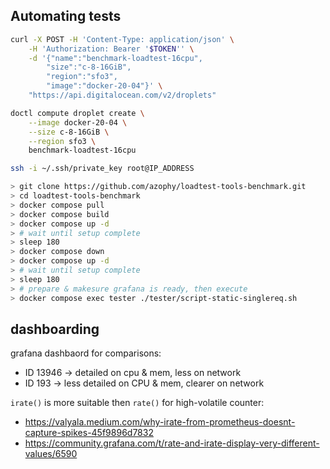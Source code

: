 ## Automating tests

```sh
curl -X POST -H 'Content-Type: application/json' \
    -H 'Authorization: Bearer '$TOKEN'' \
    -d '{"name":"benchmark-loadtest-16cpu",
        "size":"c-8-16GiB",
        "region":"sfo3",
        "image":"docker-20-04"}' \
    "https://api.digitalocean.com/v2/droplets"

doctl compute droplet create \
    --image docker-20-04 \
    --size c-8-16GiB \
    --region sfo3 \
    benchmark-loadtest-16cpu

ssh -i ~/.ssh/private_key root@IP_ADDRESS

> git clone https://github.com/azophy/loadtest-tools-benchmark.git
> cd loadtest-tools-benchmark
> docker compose pull
> docker compose build
> docker compose up -d
> # wait until setup complete
> sleep 180
> docker compose down
> docker compose up -d
> # wait until setup complete
> sleep 180
> # prepare & makesure grafana is ready, then execute
> docker compose exec tester ./tester/script-static-singlereq.sh
```

## dashboarding
grafana dashbaord for comparisons:
- ID 13946 -> detailed on cpu & mem, less on network
- ID 193 -> less detailed on CPU & mem, clearer on network

`irate()` is more suitable then `rate()` for high-volatile counter: 
- https://valyala.medium.com/why-irate-from-prometheus-doesnt-capture-spikes-45f9896d7832
- https://community.grafana.com/t/rate-and-irate-display-very-different-values/6590
